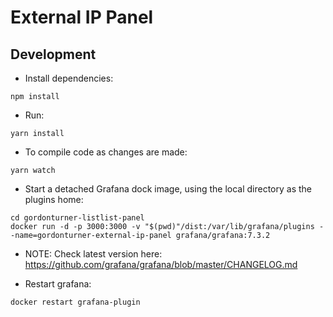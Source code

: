 # External IP Panel

## Development

- Install dependencies:

```
npm install
```

- Run:

```
yarn install
```

- To compile code as changes are made:

```
yarn watch
```

- Start a detached Grafana dock image, using the local directory as the plugins home:

```
cd gordonturner-listlist-panel
docker run -d -p 3000:3000 -v "$(pwd)"/dist:/var/lib/grafana/plugins --name=gordonturner-external-ip-panel grafana/grafana:7.3.2
```

- NOTE: Check latest version here:
https://github.com/grafana/grafana/blob/master/CHANGELOG.md

- Restart grafana:

```
docker restart grafana-plugin
```
